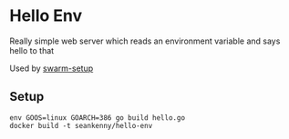 # Hello Env

Really simple web server which reads an environment variable and says hello to that

Used by [swarm-setup](https://github.com/cookiefission/swarm-setup)

## Setup

    env GOOS=linux GOARCH=386 go build hello.go
    docker build -t seankenny/hello-env
